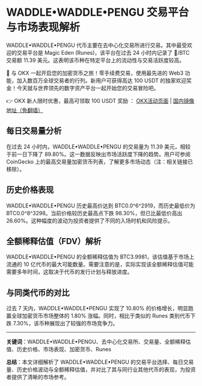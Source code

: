 # WADDLE•WADDLE•PENGU 交易平台与市场表现解析

WADDLE•WADDLE•PENGU 代币主要在去中心化交易所进行交易。其中最受欢迎的交易平台是 Magic Eden (Runes)，该平台在过去 24 小时内记录了 🐧/BTC 交易额 11.39 美元。这表明该币种在特定平台上的流动性与交易活跃度较高。

🚀 与 OKX 一起开启您的加密货币之旅！零手续费交易，使用最先进的 Web3 功能，加入数百万全球交易者的行列。新用户可获得高达 100 USDT 的独家欢迎奖金！今天就与世界领先的数字资产平台一起开始您的交易冒险吧。

👉 OKX 新人限时优惠，最高可领取 100 USDT 奖励 ： [OKX活动页面](https://bit.ly/OKXe) | [国内镜像地址（免翻墙）](https://bit.ly/okX)

## 每日交易量分析

在过去 24 小时内，WADDLE•WADDLE•PENGU 的交易量为 11.39 美元，相较于前一日下降了 89.80%。这一数据反映出市场活跃度下降的趋势。用户可参阅 CoinGecko 上的最高交易量加密货币列表，了解更多市场动态（注：相关链接已移除）。

## 历史价格表现

WADDLE•WADDLE•PENGU 历史最高价达到 BTC0.0^6^2919，而历史最低价为 BTC0.0^8^3298。当前价格较历史最高点下跌 98.30%，但已比最低价高出 26.60%。这种幅度的波动为投资者提供了不同的入场时机和风险提示。

## 全额稀释估值（FDV）解析

WADDLE•WADDLE•PENGU 的全额稀释估值为 BTC3.9981，该估值基于市场上流通的 10 亿代币的最大可能数量。需要注意的是，实际实现该全额稀释估值可能需要多年时间，这取决于代币的发行计划与释放进度。

## 与同类代币的对比

过去 7 天内，WADDLE•WADDLE•PENGU 实现了 10.80% 的价格增长，明显跑赢全球加密货币市场整体的 1.80% 涨幅。同时，相比于类似的 Runes 类别代币下跌 7.30%，该币种展现出了较强的市场竞争力。

---

**关键词**：WADDLE•WADDLE•PENGU、去中心化交易所、交易量、全额稀释估值、历史价格、市场表现、加密货币、Runes

**总结**：本文详细解析了 WADDLE•WADDLE•PENGU 的交易平台选择、每日交易量、历史价格波动与全额稀释估值，并对比了其与同行业其他代币的表现，为投资者提供了清晰的市场参考。